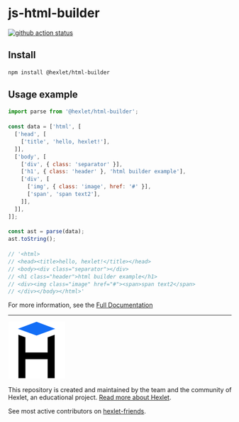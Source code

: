 # js-html-builder

[![github action status](https://github.com/hexlet-components/js-html-builder/workflows/Node%20CI/badge.svg)](../../actions)

## Install

```sh
npm install @hexlet/html-builder
```

## Usage example

```javascript
import parse from '@hexlet/html-builder';

const data = ['html', [
  ['head', [
    ['title', 'hello, hexlet!'],
  ]],
  ['body', [
    ['div', { class: 'separator' }],
    ['h1', { class: 'header' }, 'html builder example'],
    ['div', [
      ['img', { class: 'image', href: '#' }],
      ['span', 'span text2'],
    ]],
  ]],
]];

const ast = parse(data);
ast.toString();

// '<html>
// <head><title>hello, hexlet!</title></head>
// <body><div class="separator"></div>
// <h1 class="header">html builder example</h1>
// <div><img class="image" href="#"><span>span text2</span>
// </div></body></html>'
```

For more information, see the [Full Documentation](docs)

---

[![Hexlet Ltd. logo](https://raw.githubusercontent.com/Hexlet/assets/master/images/hexlet_logo128.png)](https://hexlet.io?utm_source=github&utm_medium=link&utm_campaign=js-html-builder)

This repository is created and maintained by the team and the community of Hexlet, an educational project. [Read more about Hexlet](https://hexlet.io?utm_source=github&utm_medium=link&utm_campaign=js-html-builder).

See most active contributors on [hexlet-friends](https://friends.hexlet.io/).
